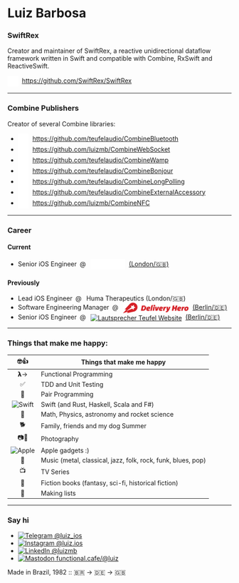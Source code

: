 # Luiz Barbosa

### SwiftRex
Creator and maintainer of SwiftRex, a reactive unidirectional dataflow framework written in Swift and compatible with Combine, RxSwift and ReactiveSwift.

<div>
  <a href="https://github.com/SwiftRex/SwiftRex"><img src="github-mark-white.png" alt="SwiftRex GitHub" height=24 valign="middle" /></a>&nbsp;
  <a href="https://github.com/SwiftRex/SwiftRex">https://github.com/SwiftRex/SwiftRex</a>
</a>

---

### Combine Publishers
Creator of several Combine libraries:

<ul>
  <li>
    <a href="https://github.com/teufelaudio/CombineBluetooth"><img src="github-mark-white.png" alt="CombineBluetooth GitHub" height=24 valign="middle" /></a>&nbsp;
    <a href="https://github.com/teufelaudio/CombineBluetooth">https://github.com/teufelaudio/CombineBluetooth</a>
  </li>

  <li>
    <a href="https://github.com/luizmb/CombineWebSocket"><img src="github-mark-white.png" alt="CombineWebSocket GitHub" height=24 valign="middle" /></a>&nbsp;
    <a href="https://github.com/luizmb/CombineWebSocket">https://github.com/luizmb/CombineWebSocket</a>
  </li>

  <li>
    <a href="https://github.com/teufelaudio/CombineWamp"><img src="github-mark-white.png" alt="CombineWamp GitHub" height=24 valign="middle" /></a>&nbsp;
    <a href="https://github.com/teufelaudio/CombineWamp">https://github.com/teufelaudio/CombineWamp</a>
  </li>

  <li>
    <a href="https://github.com/teufelaudio/CombineBonjour"><img src="github-mark-white.png" alt="CombineBonjour GitHub" height=24 valign="middle" /></a>&nbsp;
    <a href="https://github.com/teufelaudio/CombineBonjour">https://github.com/teufelaudio/CombineBonjour</a>
  </li>

  <li>
    <a href="https://github.com/teufelaudio/CombineLongPolling"><img src="github-mark-white.png" alt="CombineLongPolling GitHub" height=24 valign="middle" /></a>&nbsp;
    <a href="https://github.com/teufelaudio/CombineLongPolling">https://github.com/teufelaudio/CombineLongPolling</a>
  </li>

  <li>
    <a href="https://github.com/teufelaudio/CombineExternalAccessory"><img src="github-mark-white.png" alt="CombineExternalAccessory GitHub" height=24 valign="middle" /></a>&nbsp;
    <a href="https://github.com/teufelaudio/CombineExternalAccessory">https://github.com/teufelaudio/CombineExternalAccessory</a>
  </li>

  <li>
    <a href="https://github.com/luizmb/CombineNFC"><img src="github-mark-white.png" alt="CombineNFC GitHub" height=24 valign="middle" /></a>&nbsp;
    <a href="https://github.com/luizmb/CombineNFC">https://github.com/luizmb/CombineNFC</a>
  </li>
</ul>

---

### Career
#### Current 

<ul>
  <li>
    Senior iOS Engineer&ensp;@&ensp;
    <a href="https://withplum.com"><img src="plum-logo-light.svg" alt="Plum FinTech Website" height=24 valign="middle" /></a>&nbsp;
    <a href="https://withplum.com">(London/🇬🇧)</a>
  </li>
</ul>

#### Previously

<ul>
  <li>
    Lead iOS Engineer&ensp;@&ensp;
    Huma Therapeutics (London/🇬🇧)
  </li>
  
  <li>
    Software Engineering Manager&ensp;@&ensp;
    <a href="https://www.deliveryhero.com"><img src="dh.svg" alt="Delivery Hero Website" height=24 valign="middle" /></a>&nbsp;
    <a href="https://www.deliveryhero.com">(Berlin/🇩🇪)</a>
  </li>

  <li>
    Senior iOS Engineer&ensp;@&ensp;
    <a href="https://teufel.de"><img src="https://teufel.de/favicon.ico" alt="Lautsprecher Teufel Website" height=24 valign="middle" /></a>&nbsp;
    <a href="https://teufel.de">(Berlin/🇩🇪)</a>
  </li>

</ul>

---

### Things that make me happy:

| 🤓👍 | Things that make me happy |
| :---: | ---- |
| 𝝺→ | Functional Programming |
| ✅ | TDD and Unit Testing |
| 👥 | Pair Programming |
| <img src="https://swift.org/favicon.ico" alt="Swift" height=24 /> | Swift (and Rust, Haskell, Scala and F#) |
| 🚀 | Math, Physics, astronomy and rocket science |
| 🐕 | Family, friends and my dog Summer |
| 📷🎥 | Photography |
| <img src="https://apple.com/favicon.ico" alt="Apple" height=24 /> | Apple gadgets :) |
| 🎸 | Music (metal, classical, jazz, folk, rock, funk, blues, pop) |
| 📺 | TV Series |
| 📖 | Fiction books (fantasy, sci-fi, historical fiction) |
| 📝 | Making lists |

---

### Say hi

- <a href="https://t.me/luiz_ios"><img src="https://t.me/favicon.ico" alt="Telegram" height=16 /> @luiz_ios</a>
- <a href="https://www.instagram.com/luiz.ios"><img src="https://www.instagram.com/favicon.ico" alt="Instagram" height=16 /> @luiz.ios</a>
- <a href="https://www.linkedin.com/in/luizmb/"><img src="https://www.linkedin.com/favicon.ico" alt="LinkedIn" height=16 /> @luizmb</a>
- <a rel="me" href="https://functional.cafe/@luiz"><img src="https://functional.cafe/favicon.ico" alt="Mastodon" height=16 /> functional.cafe/@luiz</a>


Made in Brazil, 1982 :: 🇧🇷 -> 🇩🇪 -> 🇬🇧
